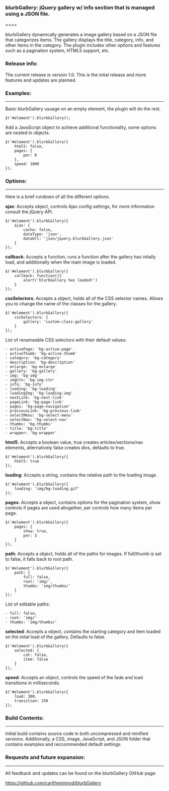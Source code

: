 ### blurbGallery: jQuery gallery w/ info section that is managed using a JSON file.
====

blurbGallery dynamically generates a image gallery based on a JSON file that categorizes items. The gallery displays the title, category, info, and other items in the category. The plugin includes other options and features such as a pagination system, HTML5 support, etc.


### Release info:

The current release is version 1.0. This is the inital release and more features and updates are planned.


### Examples:
----

Basic blurbGallery usuage on an empty element, the plugin will do the rest.

	$('#element').blurbGallery();

Add a JavaScript object to achieve additional functionality, some options are nested in objects.

	$('#element').blurbGallery({
		html5: false,
		pages: {
			per: 8
		},
		speed: 1000
	});


### Options:
----

Here is a brief rundown of all the different options.

**ajax**: Accepts object, controls Ajax config settings, for more information consult the jQuery API.

	$('#element').blurbGallery({
		ajax: {
			cache: false,
			dataType: 'json',
			dataUrl: 'json/jquery.blurbGallery.json'
		}
	});

**callback**: Accepts a function, runs a function after the gallery has initally load, and additionally when the main image is loaded.

	$('#element').blurbGallery({
		callback: function(){
			alert('blurbGallery has loaded!')
		}
	});

**cssSelectors**: Accepts a object, holds all of the CSS selector names. Allows you to change the name of the classes for the gallery.

	$('#element').blurbGallery({
		cssSelectors: {
			gallery: 'custom-class-gallery'
		}
	});

List of renameable CSS selectors with their default values:

	- activePage: 'bg-active-page'
	- activeThumb: 'bg-active-thumb'
	- category: 'bg-category'
	- description: 'bg-description'
	- enlarge: 'bg-enlarge'
	- gallery: 'bg-gallery'
	- img: 'bg-img'
	- imgCtn: 'bg-img-ctn'
	- info: 'bg-info'
	- loading: 'bg-loading'
	- loadingImg: 'bg-loading-img'
	- nextLink: 'bg-next-link'
	- pageLink: 'bg-page-link'
	- pages: 'bg-page-navigation'
	- previousLink: 'bg-previous-link'
	- selectMenu: 'bg-select-menu'
	- selectNav: 'bg-select-nav'
	- thumbs: 'bg-thumbs'
	- title: 'bg-title'
	- wrapper: 'bg-wrapper'

**html5**: Accepts a boolean value, true creates articles/sections/nav elements, alternatively false creates divs, defaults to true.

	$('#element').blurbGallery({
		html5: true
	});

**loading**: Accepts a string, contains the relative path to the loading image.

	$('#element').blurbGallery({
		loading: 'img/bg-loading.gif'
	});

**pages**: Accepts a object, contains options for the pagination system, show controls if pages are used altogether, per controls how many items per page.

	$('#element').blurbGallery({
		pages: {
			show: true,
			per: 3
		}
	});

**path**: Accepts a object, holds all of the paths for images. If full/thumb is set to false, it falls back to root path.

	$('#element').blurbGallery({
		path: {
			full: false,
			root: 'img/',
			thumbs: 'img/thumbs/'
		}
	});

List of editable paths:

	- full: false,
	- root: 'img/'
	- thumbs: 'img/thumbs/'

**selected**: Accepts a object, contains the starting category and item loaded on the inital load of the gallery. Defaults to false.

	$('#element').blurbGallery({
		selected: {
			cat: false,
			item: false
		}
	});

**speed**: Accepts an object, controls the speed of the fade and load transitions in milliseconds.

	$('#element').blurbGallery({
		load: 300,
		transition: 150
	});

### Build Contents:
----
Initial build contains source code in both uncompressed and minified versions. Additionally, a CSS, image, JavaScript, and JSON folder that contains examples and reccommended default settings.


### Requests and future expansion:
----
All feedback and updates can be found on the blurbGallery GitHub page:

https://github.com/carlthenimrod/blurbGallery
